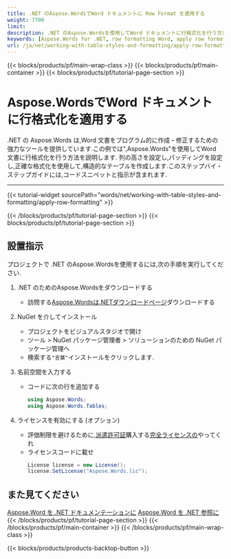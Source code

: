 ```yaml
---
title: .NET のAspose.WordsでWord ドキュメントに Row Format を適用する
weight: 7700
limit: 
description: .NET のAspose.Wordsを使用してWord ドキュメントに行格式化を行う方法を学びます. コード例と詳細な指示を付いたステップ・バイ・ステップガイド.
keywords: [Aspose.Words for .NET, row formatting Word, apply row format, Word document table styling, .NET Word document example, Aspose.Words tutorial, table row padding, Word document programming]
url: /ja/net/working-with-table-styles-and-formatting/apply-row-formatting/
---
```

{{< blocks/products/pf/main-wrap-class >}}
{{< blocks/products/pf/main-container >}}
{{< blocks/products/pf/tutorial-page-section >}}

# Aspose.WordsでWord ドキュメントに行格式化を適用する

.NET の Aspose.Words は,Word 文書をプログラム的に作成・修正するための強力なツールを提供しています.この例では",Aspose.Words"を使用してWord 文書に行格式化を行う方法を説明します. 列の高さを設定し,パッディングを設定し,正確な格式化を使用して,構造的なテーブルを作成します.このステップバイ・ステップガイドには,コードスニペットと指示が含まれます.


---
{{< tutorial-widget sourcePath="words/net/working-with-table-styles-and-formatting/apply-row-formatting" >}}

{{< /blocks/products/pf/tutorial-page-section >}}
{{< blocks/products/pf/tutorial-page-section >}}
## 設置指示  
プロジェクトで .NET のAspose.Wordsを使用するには,次の手順を実行してください.  

1. .NET のためのAspose.Wordsをダウンロードする  
   * 訪問する[Aspose.Wordsは.NETダウンロードページ](https://releases.aspose.com/words/net/)ダウンロードする

2. NuGet を介してインストール  
   * プロジェクトをビジュアルスタジオで開け  
   * ツール > NuGet パッケージ管理者 > ソリューションのための NuGet パッケージ管理へ  
   * 検索する`"言葉"`インストールをクリックします.

3. 名前空間を入力する  
   * コードに次の行を追加する  
     ```csharp
     using Aspose.Words;
     using Aspose.Words.Tables;
     ```

4. ライセンスを有効にする (オプション)  
   * 評価制限を避けるために,[派遣許可証](https://purchase.aspose.com/temporary-license/)購入する[完全ライセンスの](https://purchase.aspose.com/buy)やってくれ  
   * ライセンスコードに載せ  
     ```csharp
     License license = new License();
     license.SetLicense("Aspose.Words.lic");
     ```
	 
## また見てください
[Aspose.Word を .NET ドキュメンテーションに](https://docs.aspose.com/words/net/)
[Aspose.Word を .NET 参照に](https://reference.aspose.com/words/net/)
{{< /blocks/products/pf/tutorial-page-section >}}
{{< /blocks/products/pf/main-container >}}
{{< /blocks/products/pf/main-wrap-class >}}

{{< blocks/products/products-backtop-button >}}